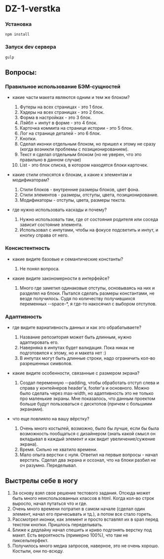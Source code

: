 # DZ-1-verstka

### Установка
```
npm install
```

### Запуск dev сервера
```
gulp
```

## Вопросы:

### Правильное использование БЭМ-сущностей

- какие части макета являются одним и тем же блоком?

  1. Футеры на всех страницах - это 1 блок.
  2. Хэдеры на всех страницах - это 2 блок.
  3. Форма в настройках - это 3 блок.
  4. Лэйбл + инпут в форме - это 4 блок.
  5. Карточка коммита на странице истории - это 5 блок.
  6. Лог на странице деталей - это 6 блок.
  7. Кнопки.
  8. Сделал иконки отдельным блоком, но пришел к этому не сразу (когда возникли проблемы с позиционированием).
  9. Текст я сделал отдельным блоком (но не уверен, что это правильно в данном случае)
  10. List - это блок списка, в котором находятся блоки карточек.

- какие стили относятся к блокам, а какие к элементам и модификаторам?

  1. Стили блоков - внутренние размеры блоков, цвет фона.
  2. Стили элементов - размеры, отступы, цвета, позиционирование.
  3. Модификаторы - отступы, цвета, размеры текста.

- где нужно использовать каскады и почему?

  1. Нужно использовать там, где от состояния родителя или соседа зависит состояние элемента.
  2. Использовал с инпутами, чтобы на фокусе подсветить и инпут, и кнопку справа от него.

### Консистентность

- какие видите базовые и семантические константы?
  1. Не понял вопроса.
- какие видите закономерности в интерфейсе?

  1. Много где заметил одинаковые отступы, основываясь на них и разделял на блоки. Пытался сделать размеры константами, не везде получилось. Судя по количеству получившихся переменных --space-\*, я где-то накосячил с выбором отступов.

### Адаптивность

- где видите вариативность данных и как это обрабатываете?

  1. Название репозитория может быть длинным, нужно адаптировать его.
  2. Наверняка в инпутах будет валидация. Пока никак не подготовился к этому, но и макета нет :)
  3. В инпутах могут быть длинные строки, надо ограничить кол-во разрешенных символов.

- какие видите особенности, связанные с размером экрана?
  1. Создал переменную --padding, чтобы обработать отступ слева и справа у контейнеров header'a, footer'a и основного. Можно было сделать через max-width, но адаптивность это не только про маленькие экраны. Мне показалось, что данным проектом больше будут пользоваться с десктопов (причем с большими экранами).
- что еще повлияло на вашу вёрстку?

  1. Очень много костылей, возможно, было бы лучше, если бы была возможность пообщаться с дизайнером (знать какой смысл он вкладывал в каждый элемент и как видит увеличение/сужение экрана).
  2. Время. Сильно не хватило времени.
  3. Мало опыта верстки с нуля. Ответил на первые вопросы - начал верстать. Сделал два экрана и осознал, что на блоки разбил не оч разумно. Переделывал.

## Выстрелы себе в ногу

1. За основу взял свое решение тестового задания. Отсюда может быть много неиспользованных классов в html. Когда кол-во строк выросло, начал путаться что и где.
2. Очень много времени потратил в самом начале (сделал один элемент, начал его причесывать и тд.), а потом все стало гореть.
3. Рассмотрел иконки, как элемент и просто вставлял их в span перед текстом кнопки. Пришлось переделывать.
4. Ближе к дедлайну начал спешить и криво подгонять верстку под макет. Есть вероятность (примерно 100%), что там не пиксельперфект.
5. Получилось много медиа запросов, наверное, это не очень хорошо. Костыли, они по-всюду.
